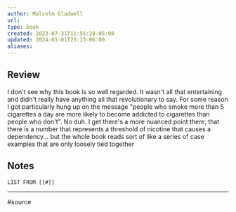 ```yaml
---
author: Malcolm Gladwell
url: 
type: book
created: 2023-07-31T11:55:28-05:00
updated: 2024-01-01T23:13-06:00
aliases: 
---
```

## Review
I don't see why this book is so well regarded. It wasn't all that entertaining and didn't really have anything all that revolutionary to say. For some reason I got particularly hung up on the message "people who smoke more than 5 cigarettes a day are more likely to become addicted to cigarettes than people who don't". No duh. I get there's a more nuanced point there, that there is a number that represents a threshold of nicotine that causes a dependency... but the whole book reads sort of like a series of case examples that are only loosely tied together

## Notes
```dataview
LIST FROM [[#]]
```

---
#source 